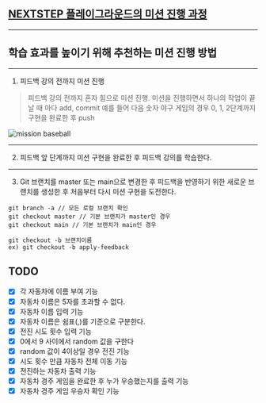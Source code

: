 ## [NEXTSTEP 플레이그라운드의 미션 진행 과정](https://github.com/next-step/nextstep-docs/blob/master/playground/README.md)

---

## 학습 효과를 높이기 위해 추천하는 미션 진행 방법

---

1. 피드백 강의 전까지 미션 진행

> 피드백 강의 전까지 혼자 힘으로 미션 진행. 미션을 진행하면서 하나의 작업이 끝날 때 마다 add, commit
> 예를 들어 다음 숫자 야구 게임의 경우 0, 1, 2단계까지 구현을 완료한 후 push

![mission baseball](https://raw.githubusercontent.com/next-step/nextstep-docs/master/playground/images/mission_baseball.png)

---

2. 피드백 앞 단계까지 미션 구현을 완료한 후 피드백 강의를 학습한다.

---

3. Git 브랜치를 master 또는 main으로 변경한 후 피드백을 반영하기 위한 새로운 브랜치를 생성한 후 처음부터 다시 미션 구현을 도전한다.

```
git branch -a // 모든 로컬 브랜치 확인
git checkout master // 기본 브랜치가 master인 경우
git checkout main // 기본 브랜치가 main인 경우

git checkout -b 브랜치이름
ex) git checkout -b apply-feedback
```

## TODO

- [X] 각 자동차에 이름 부여 기능
- [X] 자동차 이름은 5자를 초과할 수 없다.
- [X] 자동차 이름 입력 기능
- [X] 자동차 이름은 쉼표(,)를 기준으로 구분한다.
- [X] 전진 시도 횟수 입력 기능
- [X] 0에서 9 사이에서 random 값을 구한다
- [X] random 값이 4이상일 경우 전진 기능
- [X] 시도 횟수 만큼 자동차 전체 이동 기능
- [X] 전진하는 자동차 출력 기능
- [X] 자동차 경주 게임을 완료한 후 누가 우승했는지를 출력 기능
- [X] 자동차 경주 게임 우승자 확인 기능